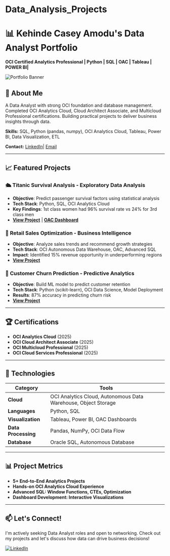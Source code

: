 # Data_Analysis_Projects
# 📊 Kehinde Casey Amodu's Data Analyst Portfolio

**OCI Certified Analytics Professional | Python | SQL | OAC | Tableau | POWER BI|**

![Portfolio Banner](assets/images/banner.png)

## 👋 About Me
A Data Analyst with strong OCI foundation and database management. Completed OCI Analytics Cloud, Cloud Architect Associate, and Multicloud Professional certifications. Building practical projects to deliver business insights through data.

**Skills:** SQL, Python (pandas, numpy), OCI Analytics Cloud, Tableau, Power BI, Data Visualization, ETL

**Contact:** [LinkedIn](https://linkedin.com/in/kehinde)| [Email](mail.me@kehindeamodu.com)

---

## 📈 Featured Projects

### 🛳️ **Titanic Survival Analysis** - Exploratory Data Analysis
- **Objective**: Predict passenger survival factors using statistical analysis
- **Tech Stack**: Python, SQL, OCI Analytics Cloud
- **Key Findings**: 1st class women had 96% survival rate vs 24% for 3rd class men
- **[View Project](projects/project1-titanic)** | **[OAC Dashboard](link-to-dashboard)**

### 🏪 **Retail Sales Optimization** - Business Intelligence
- **Objective**: Analyze sales trends and recommend growth strategies
- **Tech Stack**: OCI Autonomous Data Warehouse, OAC, Advanced SQL
- **Impact**: Identified 15% revenue opportunity in underperforming regions
- **[View Project](projects/project2-sales)**

### 🔮 **Customer Churn Prediction** - Predictive Analytics
- **Objective**: Build ML model to predict customer retention
- **Tech Stack**: Python (scikit-learn), OCI Data Science, Model Deployment
- **Results**: 87% accuracy in predicting churn risk
- **[View Project](projects/project3-churn)**

---

## 🏆 Certifications
- **OCI Analytics Cloud** (2025)
- **OCI Cloud Architect Associate** (2025)  
- **OCI Multicloud Professional** (2025)
- **OCI Cloud Services Professional** (2025)

---

## 🚀 Technologies
| Category | Tools |
|----------|-------|
| **Cloud** | OCI Analytics Cloud, Autonomous Data Warehouse, Object Storage |
| **Languages** | Python, SQL |
| **Visualization** | Tableau, Power BI, OAC Dashboards |
| **Data Processing** | Pandas, NumPy, OCI Data Flow |
| **Database** | Oracle SQL, Autonomous Database |

---

## 📊 Project Metrics
- **5+ End-to-End Analytics Projects**
- **Hands-on OCI Analytics Cloud Experience**
- **Advanced SQL: Window Functions, CTEs, Optimization**
- **Dashboard Development: Interactive Visualizations**

---

## 📫 Let's Connect!
I'm actively seeking Data Analyst roles and open to networking. Check out my projects and let's discuss how data can drive business decisions!

[![LinkedIn](https://img.shields.io/badge/LinkedIn-Connect-blue)](https://linkedin.com/in/kehinde)
